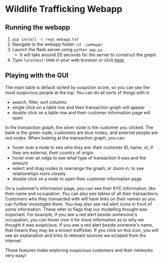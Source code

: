 # Wildlife Trafficking Webapp

## Running the webapp
1. `pip install -r reqs_webapp.txt`
1. Navigate to the webapp folder: `cd .\webapp\`
2. Launch the flask server using `python app.py`. 
    - It will take around 20 seconds for the server to construct the graph.
3. Type `localhost:5000` in your web browser or click [here](http://127.0.0.1:5000/)

## Playing with the GUI
The main table is default sorted by suspicion score, so you can see the most suspicious people at the top. You can do all sorts of things with it:
- search, filter, sort columns
- single click on a table row and their transaction graph will appear
- double click on a table row and their customer information page will open

In the transaction graph, the silver node is the customer you clicked. The bank is the green node, customers are blue nodes, and external people are red nodes. When looking at the transaction graph, you can:
- hover over a node to see who they are: their customer ID, name, or, if they are external, their country of origin
- hover over an edge to see what type of transaction it was and the amount
- select and drag nodes to rearrange the graph, or zoom in, to see relationships more closely
- double click on a node to open their customer information page

On a customer's information page, you can see their KYC information, like their name and occupation. You can also see tables of all their transactions. Customers who they transacted with will have links on their names so you can further investigate them. You may also see red alert icons in front of some information. These refer to flags that our modelling thought was important. For example, if you see a red alert beside someoone's occupation, you can hover over it for more information as to why we thought it was suspicious. If you see a red alert beside someone's name, that means they may be a known trafficker. If you click on this icon, you will see an explanation and links to relevant sources we scraped from the internet.

These features make exploring suspicious customers and their networks very easy!


